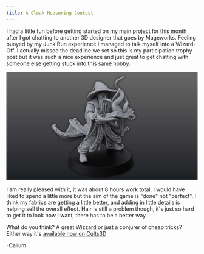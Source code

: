 ```yaml
---
title: A Cloak Measuring Contest
---
```


I had a little fun before getting started on my main project for this month after I got chatting to another 3D designer that goes by Mageworks. Feeling buoyed by my Junk Run experience I managed to talk myself into a Wizard-Off. I actually missed the deadline we set so this is my participation trophy post but it was such a nice experience and just great to get chatting with someone else getting stuck into this same hobby.

![](/images/blog/2024/wizard.jpg)

<!-- more -->

I am really pleased with it, it was about 8 hours work total. I would have liked to spend a little more but the aim of the game is "done" not "perfect". I think my fabrics are getting a little better, and adding in little details is helping sell the overall effect. Hair is still a problem though, it's just so hard to get it to look how I want, there has to be a better way.

What do you think? A great Wizzard or just a conjurer of cheap tricks? Either way it's [available now on Cults3D](https://cults3d.com/en/3d-model/game/wizard-summoner)

-Callum